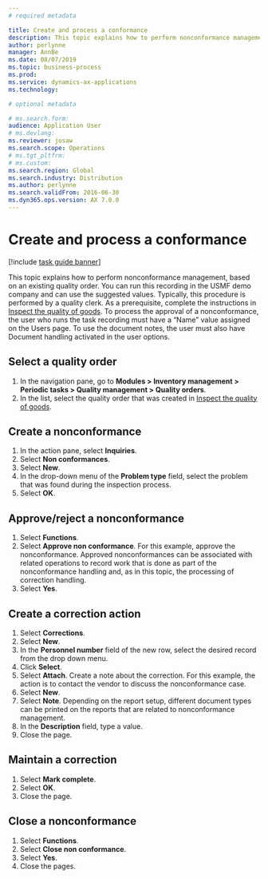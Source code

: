 ```yaml
---
# required metadata

title: Create and process a conformance
description: This topic explains how to perform nonconformance management, based on an existing quality order.
author: perlynne
manager: AnnBe
ms.date: 08/07/2019
ms.topic: business-process
ms.prod:  
ms.service: dynamics-ax-applications
ms.technology:  

# optional metadata

# ms.search.form:   
audience: Application User
# ms.devlang:  
ms.reviewer: josaw
ms.search.scope: Operations
# ms.tgt_pltfrm:  
# ms.custom:  
ms.search.region: Global
ms.search.industry: Distribution
ms.author: perlynne
ms.search.validFrom: 2016-06-30
ms.dyn365.ops.version: AX 7.0.0
---
```

# Create and process a conformance

[!include [task guide banner](../../includes/task-guide-banner.md)]

This topic explains how to perform nonconformance management, based on an existing quality order. You can run this recording in the USMF demo company and can use the suggested values. Typically, this procedure is performed by a quality clerk.  As a prerequisite, complete the instructions in [Inspect the quality of goods](https://github.com/MicrosoftDocs/Dynamics-365-Operations/blob/master/articles/supply-chain/inventory/tasks/inspect-quality-goods.md). To process the approval of a nonconformance, the user who runs the task recording must have a “Name” value assigned on the Users page. To use the document notes, the user must also have Document handling activated in the user options.


## Select a quality order
1. In the navigation pane, go to **Modules > Inventory management > Periodic tasks > Quality management > Quality orders**.
2. In the list, select the quality order that was created in [Inspect the quality of goods](https://github.com/MicrosoftDocs/Dynamics-365-Operations/blob/master/articles/supply-chain/inventory/tasks/inspect-quality-goods.md).  

## Create a nonconformance
1. In the action pane, select **Inquiries**.
2. Select **Non conformances**.
3. Select **New**.
4. In the drop-down menu of the **Problem type** field, select the problem that was found during the inspection process.  
5. Select **OK**.

## Approve/reject a nonconformance
1. Select **Functions**.
2. Select **Approve non conformance**. For this example, approve the nonconformance. Approved nonconformances can be associated with related operations to record work that is done as part of the nonconformance handling and, as in this topic, the processing of correction handling.  
3. Select **Yes**.

## Create a correction action
1. Select **Corrections**.
2. Select **New**.
3. In the **Personnel number** field of the new row, select the desired record from the drop down menu.
4. Click **Select**.
5. Select **Attach**. Create a note about the correction. For this example, the action is to contact the vendor to discuss the nonconformance case.  
6. Select **New**.
7. Select **Note**. Depending on the report setup, different document types can be printed on the reports that are related to nonconformance management.  
8. In the **Description** field, type a value.
9. Close the page.

## Maintain a correction
1. Select **Mark complete**.
2. Select **OK**.
3. Close the page.

## Close a nonconformance
1. Select **Functions**.
2. Select **Close non conformance**.
3. Select **Yes**.
4. Close the pages.
